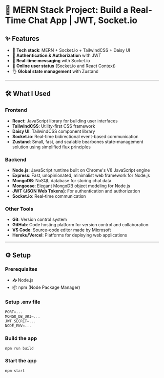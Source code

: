 # 🚀 MERN Stack Project: Build a Real-Time Chat App | JWT, Socket.io



## ✨ Features

- 🌟 **Tech stack**: MERN + Socket.io + TailwindCSS + Daisy UI
- 🎃 **Authentication & Authorization** with JWT
- 👾 **Real-time messaging** with Socket.io
- 🚀 **Online user status** (Socket.io and React Context)
- 👌 **Global state management** with Zustand


---

## 🛠 What I Used

### Frontend

- **React**: JavaScript library for building user interfaces
- **TailwindCSS**: Utility-first CSS framework
- **Daisy UI**: TailwindCSS component library
- **Socket.io**: Real-time bidirectional event-based communication
- **Zustand**: Small, fast, and scalable bearbones state-management solution using simplified flux principles

### Backend

- **Node.js**: JavaScript runtime built on Chrome's V8 JavaScript engine
- **Express**: Fast, unopinionated, minimalist web framework for Node.js
- **MongoDB**: NoSQL database for storing chat data
- **Mongoose**: Elegant MongoDB object modeling for Node.js
- **JWT (JSON Web Tokens)**: For authentication and authorization
- **Socket.io**: Real-time communication

### Other Tools

- **Git**: Version control system
- **GitHub**: Code hosting platform for version control and collaboration
- **VS Code**: Source-code editor made by Microsoft
- **Heroku/Vercel**: Platforms for deploying web applications

---

## ⚙️ Setup

### Prerequisites

- 📥 Node.js
- 📦 npm (Node Package Manager)

### Setup .env file

```js
PORT=...
MONGO_DB_URI=...
JWT_SECRET=...
NODE_ENV=...
```

### Build the app

```shell
npm run build
```

### Start the app

```shell
npm start
```
